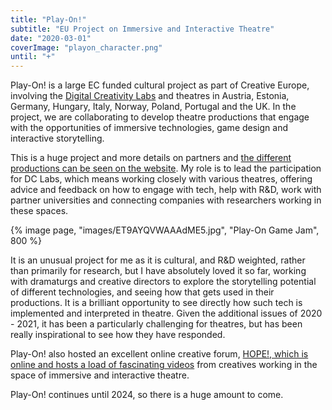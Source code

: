 ```yaml
---
title: "Play-On!"
subtitle: "EU Project on Immersive and Interactive Theatre"
date: "2020-03-01"
coverImage: "playon_character.png"
until: "+"
---
```


Play-On! is a large EC funded cultural project as part of Creative Europe, involving the [Digital Creativity Labs](https://digitalcreativity.ac.uk) and theatres in Austria, Estonia, Germany, Hungary, Italy, Norway, Poland, Portugal and the UK. In the project, we are collaborating to develop theatre productions that engage with the opportunities of immersive technologies, game design and interactive storytelling.

This is a huge project and more details on partners and [the different productions can be seen on the website](https://play-on.eu/productions/). My role is to lead the participation for DC Labs, which means working closely with various theatres, offering advice and feedback on how to engage with tech, help with R&D, work with partner universities and connecting companies with researchers working in these spaces.

{% image page, "images/ET9AYQVWAAAdME5.jpg", "Play-On Game Jam", 800 %}

It is an unusual project for me as it is cultural, and R&D weighted, rather than primarily for research, but I have absolutely loved it so far, working with dramaturgs and creative directors to explore the storytelling potential of different technologies, and seeing how that gets used in their productions. It is a brilliant opportunity to see directly how such tech is implemented and interpreted in theatre. Given the additional issues of 2020 - 2021, it has been a particularly challenging for theatres, but has been really inspirational to see how they have responded.

Play-On! also hosted an excellent online creative forum, [HOPE!, which is online and hosts a load of fascinating videos](https://play-on.eu/hopecreativeforum/) from creatives working in the space of immersive and interactive theatre.

Play-On! continues until 2024, so there is a huge amount to come.